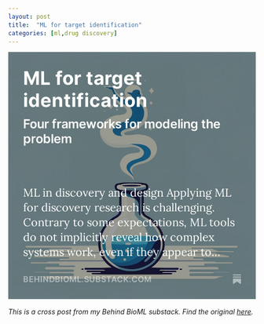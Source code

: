 ```yaml
---
layout: post
title:  "ML for target identification"
categories: [ml,drug discovery]
--- 
```


![](../images/ml-target-id_figs/ml-target-id-substack.jpg)

*This is a cross post from my Behind BioML substack. Find the original [here](https://open.substack.com/pub/behindbioml/p/ml-for-target-identification?r=y8mlf&utm_campaign=post&utm_medium=web).*
